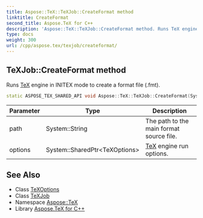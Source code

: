 ```yaml
---
title: Aspose::TeX::TeXJob::CreateFormat method
linktitle: CreateFormat
second_title: Aspose.TeX for C++
description: 'Aspose::TeX::TeXJob::CreateFormat method. Runs TeX engine in INITEX mode to create a format file (.fmt) in C++.'
type: docs
weight: 300
url: /cpp/aspose.tex/texjob/createformat/
---
```

## TeXJob::CreateFormat method


Runs [TeX](../../) engine in INITEX mode to create a format file (.fmt).

```cpp
static ASPOSE_TEX_SHARED_API void Aspose::TeX::TeXJob::CreateFormat(System::String path, System::SharedPtr<TeXOptions> options)
```


| Parameter | Type | Description |
| --- | --- | --- |
| path | System::String | The path to the main format source file. |
| options | System::SharedPtr\<TeXOptions\> | [TeX](../../) engine run options. |

## See Also

* Class [TeXOptions](../../texoptions/)
* Class [TeXJob](../)
* Namespace [Aspose::TeX](../../)
* Library [Aspose.TeX for C++](../../../)
